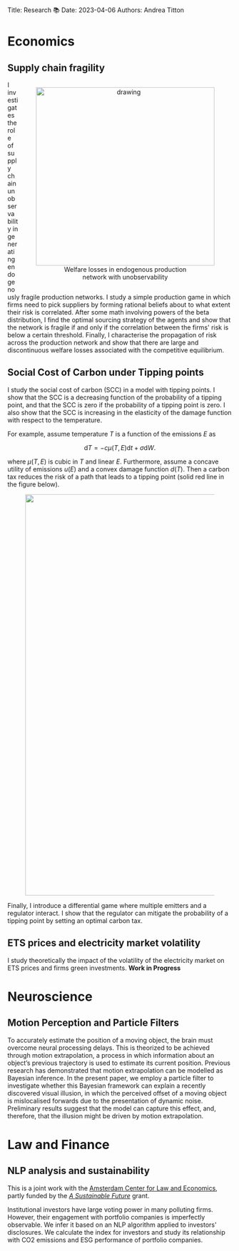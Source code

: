 Title: Research 📚
Date: 2023-04-06
Authors: Andrea Titton

# Economics

## Supply chain fragility

<figure style="float: right; text-align: center;">
    <img src="{static}/images/welfare_gain.png" alt="drawing" width="400"/>
    <figcaption>Welfare losses in endogenous production<br> network with unobservability</figcaption>
</figure>

I investigates the role of supply chain unobservability in generating endogenously fragile production networks. I study a simple production game in which firms need to pick suppliers by forming rational beliefs about to what extent their risk is correlated. After some math involving powers of the beta distribution, I find the optimal sourcing strategy of the agents and show that the network is fragile if and only if the correlation between the firms' risk is below a certain threshold. 
Finally, I characterise the propagation of risk across the production network and show that there are large and discontinuous welfare losses associated with the competitive equilibrium. 

## Social Cost of Carbon under Tipping points

I study the social cost of carbon (SCC) in a model with tipping points. I show that the SCC is a decreasing function of the probability of a tipping point, and that the SCC is zero if the probability of a tipping point is zero. I also show that the SCC is increasing in the elasticity of the damage function with respect to the temperature.

For example, assume temperature $T$ is a function of the emissions $E$ as 

$$
\text{d}T = -c \mu(T, E) \text{d}t + \sigma \text{d}W.
$$

where $\mu(T, E)$ is cubic in $T$ and linear $E$. Furthermore, assume a concave utility of emissions $u(E)$ and a convex damage function $d(T)$. Then a carbon tax reduces the risk of a path that leads to a tipping point (solid red line in the figure below).

<figure style="text-align: center;">
    <img src="{static}/images/carbon-tax.png" alt="drawing" width="900"/>
</figure>

Finally, I introduce a differential game where multiple emitters and a regulator interact. I show that the regulator can mitigate the probability of a tipping point by setting an optimal carbon tax.



## ETS prices and electricity market volatility

I study theoretically the impact of the volatility of the electricity market on ETS prices and firms green investments. **Work in Progress**

# Neuroscience
## Motion Perception and Particle Filters

To accurately estimate the position of a moving object, the brain must overcome neural processing delays. This is theorized to be achieved through motion extrapolation, a process in which information about an object’s previous trajectory is used to estimate its current position. Previous research has demonstrated that motion extrapolation can be modelled as Bayesian inference. In the present paper, we employ a particle filter to investigate whether this Bayesian framework can explain a recently discovered visual illusion, in which the perceived offset of a moving object is mislocalised forwards due to the presentation of dynamic noise. Preliminary results suggest that the model can capture this effect, and, therefore, that the illusion might be driven by motion extrapolation.

# Law and Finance
## NLP analysis and sustainability 

This is a joint work with the [Amsterdam Center for Law and Economics](https://acle.uva.nl/), partly funded by the [*A Sustainable Future*](https://asf.uva.nl/) grant.

Institutional investors have large voting power in many polluting firms. However, their engagement with portfolio companies is imperfectly observable. We infer it based on an NLP algorithm applied to investors' disclosures. We calculate the index for investors and study its relationship with CO2 emissions and ESG performance of portfolio companies.